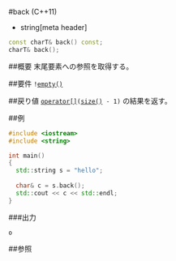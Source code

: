 #back (C++11)
* string[meta header]

```cpp
const charT& back() const;
charT& back();
```

##概要
末尾要素への参照を取得する。


##要件
`!`[`empty()`](./empty.md)


##戻り値
[`operator[]`](./op_at.md)`(`[`size()`](./size.md)` - 1)` の結果を返す。


##例
```cpp
#include <iostream>
#include <string>

int main()
{
  std::string s = "hello";
  
  char& c = s.back();
  std::cout << c << std::endl;
}
```

###出力
```
o
```

##参照

